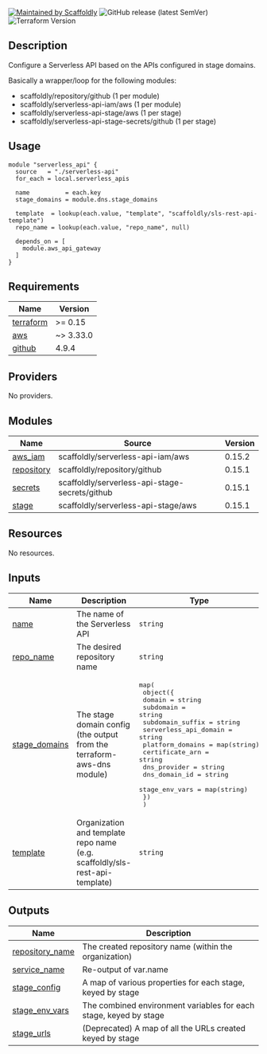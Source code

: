 [![Maintained by Scaffoldly](https://img.shields.io/badge/maintained%20by-scaffoldly-blueviolet)](https://github.com/scaffoldly)
![GitHub release (latest SemVer)](https://img.shields.io/github/v/release/scaffoldly/terraform-aws-serverless-api)
![Terraform Version](https://img.shields.io/badge/tf-%3E%3D0.15.0-blue.svg)

## Description

Configure a Serverless API based on the APIs configured in stage domains.

Basically a wrapper/loop for the following modules:

- scaffoldly/repository/github (1 per module)
- scaffoldly/serverless-api-iam/aws (1 per module)
- scaffoldly/serverless-api-stage/aws (1 per stage)
- scaffoldly/serverless-api-stage-secrets/github (1 per stage)

## Usage

```hcl
module "serverless_api" {
  source   = "./serverless-api"
  for_each = local.serverless_apis

  name          = each.key
  stage_domains = module.dns.stage_domains

  template  = lookup(each.value, "template", "scaffoldly/sls-rest-api-template")
  repo_name = lookup(each.value, "repo_name", null)

  depends_on = [
    module.aws_api_gateway
  ]
}
```

<!-- BEGIN_TF_DOCS -->
## Requirements

| Name | Version |
|------|---------|
| <a name="requirement_terraform"></a> [terraform](#requirement\_terraform) | >= 0.15 |
| <a name="requirement_aws"></a> [aws](#requirement\_aws) | ~> 3.33.0 |
| <a name="requirement_github"></a> [github](#requirement\_github) | 4.9.4 |

## Providers

No providers.

## Modules

| Name | Source | Version |
|------|--------|---------|
| <a name="module_aws_iam"></a> [aws\_iam](#module\_aws\_iam) | scaffoldly/serverless-api-iam/aws | 0.15.2 |
| <a name="module_repository"></a> [repository](#module\_repository) | scaffoldly/repository/github | 0.15.1 |
| <a name="module_secrets"></a> [secrets](#module\_secrets) | scaffoldly/serverless-api-stage-secrets/github | 0.15.1 |
| <a name="module_stage"></a> [stage](#module\_stage) | scaffoldly/serverless-api-stage/aws | 0.15.1 |

## Resources

No resources.

## Inputs

| Name | Description | Type | Default | Required |
|------|-------------|------|---------|:--------:|
| <a name="input_name"></a> [name](#input\_name) | The name of the Serverless API | `string` | n/a | yes |
| <a name="input_repo_name"></a> [repo\_name](#input\_repo\_name) | The desired repository name | `string` | `""` | no |
| <a name="input_stage_domains"></a> [stage\_domains](#input\_stage\_domains) | The stage domain config (the output from the terraform-aws-dns module) | <pre>map(<br>    object({<br>      domain                = string<br>      subdomain             = string<br>      subdomain_suffix      = string<br>      serverless_api_domain = string<br>      platform_domains      = map(string)<br>      certificate_arn       = string<br>      dns_provider          = string<br>      dns_domain_id         = string<br>      stage_env_vars        = map(string)<br>    })<br>  )</pre> | n/a | yes |
| <a name="input_template"></a> [template](#input\_template) | Organization and template repo name (e.g. scaffoldly/sls-rest-api-template) | `string` | n/a | yes |

## Outputs

| Name | Description |
|------|-------------|
| <a name="output_repository_name"></a> [repository\_name](#output\_repository\_name) | The created repository name (within the organization) |
| <a name="output_service_name"></a> [service\_name](#output\_service\_name) | Re-output of var.name |
| <a name="output_stage_config"></a> [stage\_config](#output\_stage\_config) | A map of various properties for each stage, keyed by stage |
| <a name="output_stage_env_vars"></a> [stage\_env\_vars](#output\_stage\_env\_vars) | The combined environment variables for each stage, keyed by stage |
| <a name="output_stage_urls"></a> [stage\_urls](#output\_stage\_urls) | (Deprecated) A map of all the URLs created keyed by stage |
<!-- END_TF_DOCS -->
